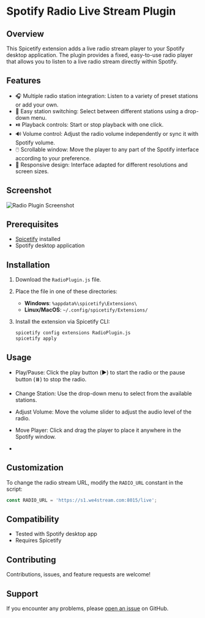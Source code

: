 
# Spotify Radio Live Stream Plugin

## Overview

This Spicetify extension adds a live radio stream player to your Spotify desktop application. The plugin provides a fixed, easy-to-use radio player that allows you to listen to a live radio stream directly within Spotify.

## Features

- 🎧 Multiple radio station integration: Listen to a variety of preset stations or add your own.
- 🔄 Easy station switching: Select between different stations using a drop-down menu.
- ⏯️ Playback controls: Start or stop playback with one click.
- 🔊 Volume control: Adjust the radio volume independently or sync it with Spotify volume.
- 🖱️ Scrollable window: Move the player to any part of the Spotify interface according to your preference.
- 📱 Responsive design: Interface adapted for different resolutions and screen sizes.


## Screenshot

![Radio Plugin Screenshot](https://i.postimg.cc/RFJhrzwJ/42-1x-shots-so.png)

## Prerequisites

- [Spicetify](https://spicetify.app/) installed
- Spotify desktop application

## Installation

1. Download the `RadioPlugin.js` file.

2. Place the file in one of these directories:
   - **Windows**: `%appdata%\spicetify\Extensions\`
   - **Linux/MacOS**: `~/.config/spicetify/Extensions/`

3. Install the extension via Spicetify CLI:
   ```bash
   spicetify config extensions RadioPlugin.js
   spicetify apply
   ```

## Usage

- Play/Pause: Click the play button (▶️) to start the radio or the pause button (⏸️) to stop the radio.
- Change Station: Use the drop-down menu to select from the available stations.
- Adjust Volume: Move the volume slider to adjust the audio level of the radio.
- Move Player: Click and drag the player to place it anywhere in the Spotify window.

- 
## Customization

To change the radio stream URL, modify the `RADIO_URL` constant in the script:
```javascript
const RADIO_URL = 'https://s1.we4stream.com:8015/live';
```

## Compatibility

- Tested with Spotify desktop app
- Requires Spicetify


## Contributing

Contributions, issues, and feature requests are welcome!

## Support

If you encounter any problems, please [open an issue](your-github-repo-issues-link) on GitHub.
